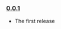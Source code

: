### [0.0.1](https://github.com/nectia-think/patente-validator-vanilla/releases/tag/v0.0.1)

- The first release
